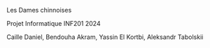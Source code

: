 Les Dames chinnoises

Projet Informatique INF201 2024 

Caille Daniel, Bendouha Akram, Yassin El Kortbi, Aleksandr Tabolskii

